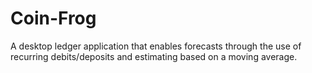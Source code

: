 Coin-Frog
=========

A desktop ledger application that enables forecasts through the use of recurring debits/deposits
and estimating based on a moving average.
